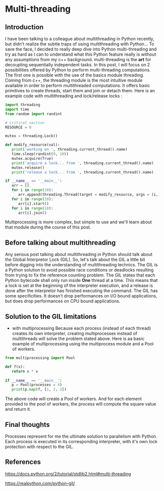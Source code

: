 # Multi-threading


## Introduction

I have been talking to a colleague about multithreading in Python recently, but didn't realize the subtle traps of using
multithreading with Python... To save the face, I decided to really deep dive into Python multi-threading and 
try as hard as I can to understand what this Python feature really is without any assumptions from my c++ background.
multi-threading is the **art** for decoupling sequentially independent tasks. In this post, I will focus on 2 possibilities offered by Python to perform multi-threading computations. The first one is possible with the use of the basics module threading. Coming from c++, the threading module is the most intuitive module available in order to perform multithreaded computations. It offers basic primitives to create threads, start them and join or detach them. Here is an example code with multithreading and lock/release locks :

```python
import threading                                                                                                                  
import time
from random import randint

# critical section
RESOURCE = 0 

mutex = threading.Lock()

def modify_resource(val):
   print('working on ', threading.current_thread().name)
   time.sleep(randint(0, 10))
   mutex.acquire(True)
   print('acquire a lock... from ', threading.current_thread().name)
   mutex.release()
   print('release a lock... from ', threading.current_thread().name)

if __name__ == '__main__':
   arr = []
   for i in range(10):
      arr.append(threading.Thread(target = modify_resource, args = (i,)))
   for i in range(10):
      arr[i].start()
   for i in range(10):
      arr[i].join()

```

Multiprocessing is more complex, but simple to use and we'll learn about that module during the course of this post.

## Before talking about multithreading

Any serious post talking about multithreading in Python should talk about the Global Interpretor Lock (GIL).
So, let's talk about the GIL a little bit before digging into the understanding of multithreading technics.
The GIL is a Python solution to avoid possible race conditions or deadlocks resulting from trying to fix the reference counting problem.
The GIL states that each Python bytecode shall only run inside **One** thread at a time. This means that a lock is set at the beginning of the interpreter execution, and a release is done after the interpretor has finished executing the command.
The GIL has some specificities. It doesn't drop performances on I/O bound applications, but does drop performances on CPU bound applications.


## Solution to the GIL limitations

- with multiprocessing
  Because each process (instead of each thread) creates its own interpreter, creating multiprocesses instead of multithreads will solve the problem stated above.
  Here is aa basic example of multiprocessing using the multiprocess module and a Pool of workers.
  
```python
from multiprocessing import Pool

def f(x):
   return x * x
   
if __name__ == '__main__':
   p = Pool(processes = 4)
   print(p.map(f, [1, 2, 3])
```

The above code will create a Pool of workers.
And for each element provided to the pool of workers, the process will compute the square value and return it.

## Final thoughts

Processes represent for me the ultimate solution to parallelism with Python. Each process is executed in its corresponding interpreter, with it's own lock protection with respect to the GIL.


## References 

https://docs.python.org/2/tutorial/stdlib2.html#multi-threading

https://realpython.com/python-gil/
